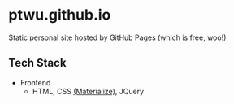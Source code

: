 # ptwu.github.io
Static personal site hosted by GitHub Pages (which is free, woo!)

## Tech Stack
* Frontend
  * HTML, CSS [(Materialize)](https://github.com/Dogfalo/materialize), JQuery
  
